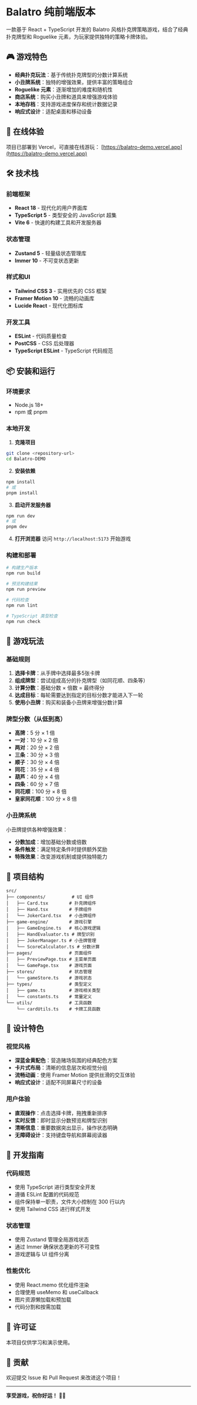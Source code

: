 # Balatro 纯前端版本

一款基于 React + TypeScript 开发的 Balatro 风格扑克牌策略游戏，结合了经典扑克牌型和 Roguelike 元素，为玩家提供独特的策略卡牌体验。

## 🎮 游戏特色

- **经典扑克玩法**：基于传统扑克牌型的分数计算系统
- **小丑牌系统**：独特的增强效果，提供丰富的策略组合
- **Roguelike 元素**：逐渐增加的难度和随机性
- **商店系统**：购买小丑牌和道具来增强游戏体验
- **本地存档**：支持游戏进度保存和统计数据记录
- **响应式设计**：适配桌面和移动设备

## 🚀 在线体验

项目已部署到 Vercel，可直接在线游玩：
[https://balatro-demo.vercel.app](https://balatro-demo.vercel.app)

## 🛠️ 技术栈

### 前端框架
- **React 18** - 现代化的用户界面库
- **TypeScript 5** - 类型安全的 JavaScript 超集
- **Vite 6** - 快速的构建工具和开发服务器

### 状态管理
- **Zustand 5** - 轻量级状态管理库
- **Immer 10** - 不可变状态更新

### 样式和UI
- **Tailwind CSS 3** - 实用优先的 CSS 框架
- **Framer Motion 10** - 流畅的动画库
- **Lucide React** - 现代化图标库

### 开发工具
- **ESLint** - 代码质量检查
- **PostCSS** - CSS 后处理器
- **TypeScript ESLint** - TypeScript 代码规范

## 📦 安装和运行

### 环境要求
- Node.js 18+ 
- npm 或 pnpm

### 本地开发

1. **克隆项目**
```bash
git clone <repository-url>
cd Balatro-DEMO
```

2. **安装依赖**
```bash
npm install
# 或
pnpm install
```

3. **启动开发服务器**
```bash
npm run dev
# 或
pnpm dev
```

4. **打开浏览器**
访问 `http://localhost:5173` 开始游戏

### 构建和部署

```bash
# 构建生产版本
npm run build

# 预览构建结果
npm run preview

# 代码检查
npm run lint

# TypeScript 类型检查
npm run check
```

## 🎯 游戏玩法

### 基础规则
1. **选择卡牌**：从手牌中选择最多5张卡牌
2. **组成牌型**：尝试组成高分的扑克牌型（如同花顺、四条等）
3. **计算分数**：基础分数 × 倍数 = 最终得分
4. **达成目标**：每轮需要达到指定的目标分数才能进入下一轮
5. **使用小丑牌**：购买和装备小丑牌来增强分数计算

### 牌型分数（从低到高）
- **高牌**：5 分 × 1 倍
- **一对**：10 分 × 2 倍
- **两对**：20 分 × 2 倍
- **三条**：30 分 × 3 倍
- **顺子**：30 分 × 4 倍
- **同花**：35 分 × 4 倍
- **葫芦**：40 分 × 4 倍
- **四条**：60 分 × 7 倍
- **同花顺**：100 分 × 8 倍
- **皇家同花顺**：100 分 × 8 倍

### 小丑牌系统
小丑牌提供各种增强效果：
- **分数加成**：增加基础分数或倍数
- **条件触发**：满足特定条件时提供额外奖励
- **特殊效果**：改变游戏机制或提供独特能力

## 📁 项目结构

```
src/
├── components/          # UI 组件
│   ├── Card.tsx        # 扑克牌组件
│   ├── Hand.tsx        # 手牌组件
│   └── JokerCard.tsx   # 小丑牌组件
├── game-engine/        # 游戏引擎
│   ├── GameEngine.ts   # 核心游戏逻辑
│   ├── HandEvaluator.ts # 牌型识别
│   ├── JokerManager.ts # 小丑牌管理
│   └── ScoreCalculator.ts # 分数计算
├── pages/              # 页面组件
│   ├── PreviewPage.tsx # 主菜单页面
│   └── GamePage.tsx    # 游戏页面
├── stores/             # 状态管理
│   └── gameStore.ts    # 游戏状态
├── types/              # 类型定义
│   ├── game.ts         # 游戏相关类型
│   └── constants.ts    # 常量定义
└── utils/              # 工具函数
    └── cardUtils.ts    # 卡牌工具函数
```

## 🎨 设计特色

### 视觉风格
- **深蓝金黄配色**：营造赌场氛围的经典配色方案
- **卡片式布局**：清晰的信息层次和视觉分组
- **流畅动画**：使用 Framer Motion 提供丝滑的交互体验
- **响应式设计**：适配不同屏幕尺寸的设备

### 用户体验
- **直观操作**：点击选择卡牌，拖拽重新排序
- **实时反馈**：即时显示分数预览和牌型识别
- **清晰信息**：重要数据突出显示，操作状态明确
- **无障碍设计**：支持键盘导航和屏幕阅读器

## 🔧 开发指南

### 代码规范
- 使用 TypeScript 进行类型安全开发
- 遵循 ESLint 配置的代码规范
- 组件保持单一职责，文件大小控制在 300 行以内
- 使用 Tailwind CSS 进行样式开发

### 状态管理
- 使用 Zustand 管理全局游戏状态
- 通过 Immer 确保状态更新的不可变性
- 游戏逻辑与 UI 组件分离

### 性能优化
- 使用 React.memo 优化组件渲染
- 合理使用 useMemo 和 useCallback
- 图片资源懒加载和预加载
- 代码分割和按需加载

## 📄 许可证

本项目仅供学习和演示使用。

## 🤝 贡献

欢迎提交 Issue 和 Pull Request 来改进这个项目！

---

**享受游戏，祝你好运！** 🎰✨
